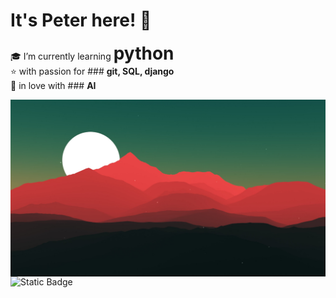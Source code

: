 # It's Peter here! 👋
🎓 I’m currently learning <span style="font-size: 2em;">**python**</span>  
⭐ with passion for ### **git, SQL, django**  
🍪 in love with ### **AI**  

<img src="https://github.com/Ninja2EatYa/Ninja2EatYa/blob/main/wallpaperflare.com_wallpaper%20(10).jpg" align=right>

<img alt="Static Badge" src="https://img.shields.io/badge/Ninja2EatYa-Python-yellow?logo=codingninjas&logoColor=white">

